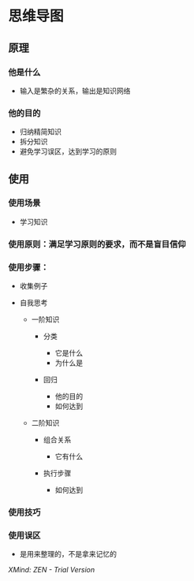 # 思维导图

## 原理

### 他是什么

- 输入是繁杂的关系，输出是知识网络

### 他的目的

- 归纳精简知识
- 拆分知识
- 避免学习误区，达到学习的原则

## 使用

### 使用场景

- 学习知识

### 使用原则：满足学习原则的要求，而不是盲目信仰

### 使用步骤：

- 收集例子
- 自我思考

	- 一阶知识

		- 分类

			- 它是什么
			- 为什么是

		- 回归

			- 他的目的
			- 如何达到

	- 二阶知识

		- 组合关系

			- 它有什么

		- 执行步骤

			- 如何达到

### 使用技巧

### 使用误区

- 是用来整理的，不是拿来记忆的

*XMind: ZEN - Trial Version*